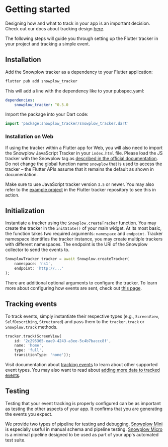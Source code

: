 # Getting started

Designing how and what to track in your app is an important decision. Check out our docs about tracking design [here](https://docs.snowplow.io/docs/understanding-tracking-design/introduction-to-tracking-design/).

The following steps will guide you through setting up the Flutter tracker in your project and tracking a simple event.

## Installation

Add the Snowplow tracker as a dependency to your Flutter application:

```bash
flutter pub add snowplow_tracker
```

This will add a line with the dependency like to your pubspec.yaml:

```yml
dependencies:
    snowplow_tracker: ^0.5.0
```

Import the package into your Dart code:

```dart
import 'package:snowplow_tracker/snowplow_tracker.dart'
```

### Installation on Web

If using the tracker within a Flutter app for Web, you will also need to import the Snowplow JavaScript Tracker in your `index.html` file. Please load the JS tracker with the Snowplow tag as [described in the official documentation](https://docs.snowplow.io/docs/collecting-data/collecting-from-own-applications/javascript-trackers/javascript-tracker/javascript-tracker-v3/tracker-setup/loading/). Do not change the global function name `snowplow` that is used to access the tracker – the Flutter APIs assume that it remains the default as shown in documentation.

Make sure to use JavaScript tracker version `3.5` or newer. You may also refer to the [example project](https://github.com/snowplow-incubator/snowplow-flutter-tracker/tree/main/example) in the Flutter tracker repository to see this in action.

## Initialization

Instantiate a tracker using the `Snowplow.createTracker` function.
You may create the tracker in the `initState()` of your main widget.
At its most basic, the function takes two required arguments: `namespace` and `endpoint`.
Tracker namespace identifies the tracker instance, you may create multiple trackers with different namespaces.
The endpoint is the URI of the Snowplow collector to send the events to.

```dart
SnowplowTracker tracker = await Snowplow.createTracker(
    namespace: 'ns1',
    endpoint: 'http://...'
);
```

There are additional optional arguments to configure the tracker. To learn more about configuring how events are sent, check out [this page](02-configuration.md).

## Tracking events

To track events, simply instantiate their respective types (e.g., `ScreenView`, `SelfDescribing`, `Structured`) and pass them to the `tracker.track` or `Snowplow.track` methods.

```dart
tracker.track(ScreenView(
    id: '2c295365-eae9-4243-a3ee-5c4b7baccc8f',
    name: 'home',
    type: 'full',
    transitionType: 'none'));
```

Visit documentation about [tracking events](03-tracking-events.md) to learn about other supported event types. You may also want to read about [adding more data to tracked events](04-adding-data.md).

## Testing

Testing that your event tracking is properly configured can be as important as testing the other aspects of your app. It confirms that you are generating the events you expect.

We provide two types of pipeline for testing and debugging. [Snowplow Mini](https://docs.snowplow.io/docs/understanding-your-pipeline/what-is-snowplow-mini/) is especially useful in manual schema and pipeline testing. [Snowplow Micro](https://docs.snowplow.io/docs/understanding-your-pipeline/what-is-snowplow-micro/) is a minimal pipeline designed to be used as part of your app's automated test suite.
